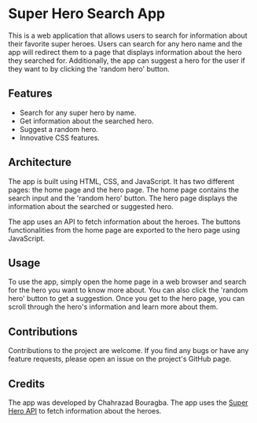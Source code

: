 # Super Hero Search App

This is a web application that allows users to search for information about their favorite super heroes. Users can search for any hero name and the app will redirect them to a page that displays information about the hero they searched for. Additionally, the app can suggest a hero for the user if they want to by clicking the 'random hero' button.

## Features

- Search for any super hero by name.
- Get information about the searched hero.
- Suggest a random hero.
- Innovative CSS features.

## Architecture

The app is built using HTML, CSS, and JavaScript. It has two different pages: the home page and the hero page. The home page contains the search input and the 'random hero' button. The hero page displays the information about the searched or suggested hero.

The app uses an API to fetch information about the heroes. The buttons functionalities from the home page are exported to the hero page using JavaScript.

## Usage

To use the app, simply open the home page in a web browser and search for the hero you want to know more about. You can also click the 'random hero' button to get a suggestion. Once you get to the hero page, you can scroll through the hero's information and learn more about them.

## Contributions

Contributions to the project are welcome. If you find any bugs or have any feature requests, please open an issue on the project's GitHub page.

## Credits

The app was developed by Chahrazad Bouragba. The app uses the [Super Hero API](https://superheroapi.com/) to fetch information about the heroes.
